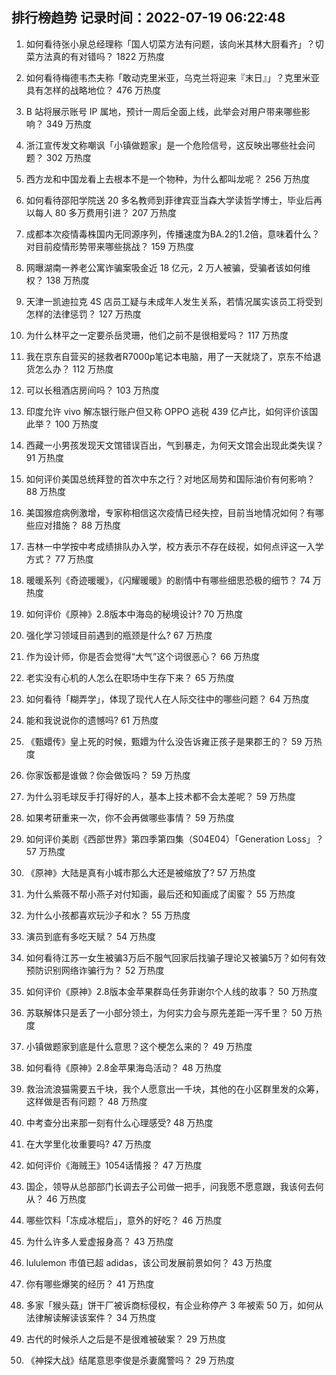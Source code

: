 
## 排行榜趋势 记录时间：2022-07-19 06:22:48
  
  1. 如何看待张小泉总经理称「国人切菜方法有问题，该向米其林大厨看齐」？切菜方法真的有对错吗？ 1822 万热度
    
  2. 如何看待梅德韦杰夫称「敢动克里米亚，乌克兰将迎来『末日』」？克里米亚具有怎样的战略地位？ 476 万热度
    
  3. B 站将展示账号 IP 属地，预计一周后全面上线，此举会对用户带来哪些影响？ 349 万热度
    
  4. 浙江宣传发文称嘲讽「小镇做题家」是一个危险信号，这反映出哪些社会问题？ 302 万热度
    
  5. 西方龙和中国龙看上去根本不是一个物种，为什么都叫龙呢？ 256 万热度
    
  6. 如何看待邵阳学院送 20 多名教师到菲律宾亚当森大学读哲学博士，毕业后再以每人 80 多万费用引进？ 207 万热度
    
  7. 成都本次疫情毒株国内无同源序列，传播速度为BA.2的1.2倍，意味着什么？对目前疫情形势带来哪些挑战？ 159 万热度
    
  8. 网曝湖南一养老公寓诈骗案吸金近 18 亿元，2 万人被骗，受骗者该如何维权？ 138 万热度
    
  9. 天津一凯迪拉克 4S 店员工疑与未成年人发生关系，若情况属实该员工将受到怎样的法律惩罚？ 127 万热度
    
  10. 为什么林平之一定要杀岳灵珊，他们之前不是很相爱吗？ 117 万热度
    
  11. 我在京东自营买的拯救者R7000p笔记本电脑，用了一天就烧了，京东不给退货怎么办？ 112 万热度
    
  12. 可以长租酒店房间吗？ 103 万热度
    
  13. 印度允许 vivo 解冻银行账户但又称 OPPO 逃税 439 亿卢比，如何评价该国此举？ 100 万热度
    
  14. 西藏一小男孩发现天文馆错误百出，气到暴走，为何天文馆会出现此类失误？ 91 万热度
    
  15. 如何评价美国总统拜登的首次中东之行？对地区局势和国际油价有何影响？ 88 万热度
    
  16. 美国猴痘病例激增，专家称相信这次疫情已经失控，目前当地情况如何？有哪些应对措施？ 88 万热度
    
  17. 吉林一中学按中考成绩排队办入学，校方表示不存在歧视，如何点评这一入学方式？ 77 万热度
    
  18. 暖暖系列《奇迹暖暖》，《闪耀暖暖》的剧情中有哪些细思恐极的细节？ 74 万热度
    
  19. 如何评价《原神》2.8版本中海岛的秘境设计? 70 万热度
    
  20. 强化学习领域目前遇到的瓶颈是什么? 67 万热度
    
  21. 作为设计师，你是否会觉得“大气”这个词很恶心？ 66 万热度
    
  22. 老实没有心机的人怎么在职场中生存下来？ 65 万热度
    
  23. 如何看待「糊弄学」，体现了现代人在人际交往中的哪些问题？ 64 万热度
    
  24. 能和我说说你的遗憾吗? 61 万热度
    
  25. 《甄嬛传》皇上死的时候，甄嬛为什么没告诉雍正孩子是果郡王的？ 59 万热度
    
  26. 你家饭都是谁做？你会做饭吗？ 59 万热度
    
  27. 为什么羽毛球反手打得好的人，基本上技术都不会太差呢？ 59 万热度
    
  28. 如果考研重来一次，你不会再做哪些事情？ 59 万热度
    
  29. 如何评价美剧《西部世界》第四季第四集（S04E04）「Generation Loss」？ 57 万热度
    
  30. 《原神》大陆是真有小城市那么大还是被缩放了? 57 万热度
    
  31. 为什么紫薇不帮小燕子对付知画，最后还和知画成了闺蜜？ 55 万热度
    
  32. 为什么小孩都喜欢玩沙子和水？ 55 万热度
    
  33. 演员到底有多吃天赋？ 54 万热度
    
  34. 如何看待江苏一女生被骗3万后不服气回家后找骗子理论又被骗5万？如何有效预防识别网络诈骗行为？ 52 万热度
    
  35. 如何评价《原神》2.8版本金苹果群岛任务菲谢尔个人线的故事？ 50 万热度
    
  36. 苏联解体只是丢了一小部分领土，为何实力会与原先差距一泻千里？ 50 万热度
    
  37. 小镇做题家到底是什么意思？这个梗怎么来的？ 49 万热度
    
  38. 如何看待《原神》2.8金苹果海岛活动？ 48 万热度
    
  39. 救治流浪猫需要五千块，我个人愿意出一千块，其他的在小区群里发的众筹，这样做是否有问题？ 48 万热度
    
  40. 中考查分出来那一刻有什么心理感受? 48 万热度
    
  41. 在大学里化妆重要吗? 47 万热度
    
  42. 如何评价《海贼王》1054话情报？ 47 万热度
    
  43. 国企，领导从总部部门长调去子公司做一把手，问我愿不愿意跟，我该何去何从？ 46 万热度
    
  44. 哪些饮料「冻成冰棍后」，意外的好吃？ 46 万热度
    
  45. 为什么许多人爱虚报身高？ 43 万热度
    
  46. lululemon 市值已超 adidas，该公司发展前景如何？ 43 万热度
    
  47. 你有哪些爆笑的经历？ 41 万热度
    
  48. 多家「猴头菇」饼干厂被诉商标侵权，有企业称停产 3 年被索 50 万，如何从法律解读解读该案件？ 34 万热度
    
  49. 古代的时候杀人之后是不是很难被破案？ 29 万热度
    
  50. 《神探大战》结尾意思李俊是杀妻魔警吗？ 29 万热度
    